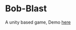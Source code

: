 # Bob-Blast

A unity based game, Demo [here](https://github.com/codewithvk/Bob-Blast/blob/master/video%20demo.mkv)
